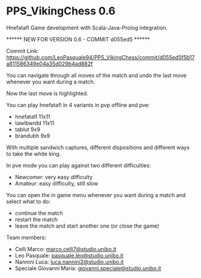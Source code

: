 # PPS_VikingChess 0.6
Hnefatafl Game development with Scala-Java-Prolog integration.

****** NEW FOR VERSION 0.6 - COMMIT d055ed5 ******

Commit Link:
https://github.com/LeoPasquale94/PPS_VikingChess/commit/d055ed5f5b17a811586349e04a35d029b4ad882f

You can navigate through all moves of the match and undo the last move whenever you want during a match.

Now the last move is highlighted.

You can play hnefatafl in 4 variants in pvp offline and pve:

- hnefatafl 11x11
- tawlbwrdd 11x11
- tablut 9x9
- brandubh 9x9

With multiple sandwich captures, different dispositions and different ways to take the white king.

In pve mode you can play against two different difficulties:

- Newcomer: very easy difficulty
- Amateur: easy difficulty, still slow

You can open the in game menu whenever you want during a match and select what to do:

- continue the match
- restart the match
- leave the match and start another one (or close the game)


Team members:
- Celli Marco: marco.celli7@studio.unibo.it
- Leo Pasquale: pasquale.leo@studio.unibo.it
- Nannini Luca: luca.nannini2@studio.unibo.it
- Speciale Giovanni Maria: giovanni.speciale@studio.unibo.it
